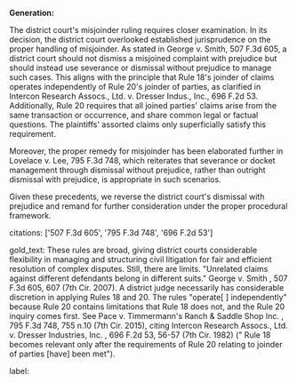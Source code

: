 **Generation:**

The district court's misjoinder ruling requires closer examination. In its decision, the district court overlooked established jurisprudence on the proper handling of misjoinder. As stated in George v. Smith, 507 F.3d 605, a district court should not dismiss a misjoined complaint with prejudice but should instead use severance or dismissal without prejudice to manage such cases. This aligns with the principle that Rule 18's joinder of claims operates independently of Rule 20's joinder of parties, as clarified in Intercon Research Assocs., Ltd. v. Dresser Indus., Inc., 696 F.2d 53. Additionally, Rule 20 requires that all joined parties' claims arise from the same transaction or occurrence, and share common legal or factual questions. The plaintiffs' assorted claims only superficially satisfy this requirement.

Moreover, the proper remedy for misjoinder has been elaborated further in Lovelace v. Lee, 795 F.3d 748, which reiterates that severance or docket management through dismissal without prejudice, rather than outright dismissal with prejudice, is appropriate in such scenarios.

Given these precedents, we reverse the district court's dismissal with prejudice and remand for further consideration under the proper procedural framework.

citations: ['507 F.3d 605', '795 F.3d 748', '696 F.2d 53']

gold_text: These rules are broad, giving district courts considerable flexibility in managing and structuring civil litigation for fair and efficient resolution of complex disputes. Still, there are limits. "Unrelated claims against different defendants belong in different suits." George v. Smith , 507 F.3d 605, 607 (7th Cir. 2007). A district judge necessarily has considerable discretion in applying Rules 18 and 20. The rules "operate[ ] independently" because Rule 20 contains limitations that Rule 18 does not, and the Rule 20 inquiry comes first. See Pace v. Timmermann's Ranch & Saddle Shop Inc. , 795 F.3d 748, 755 n.10 (7th Cir. 2015), citing Intercon Research Assocs., Ltd. v. Dresser Industries, Inc. , 696 F.2d 53, 56-57 (7th Cir. 1982) (" Rule 18 becomes relevant only after the requirements of Rule 20 relating to joinder of parties [have] been met").

label: 